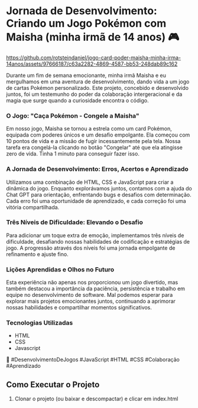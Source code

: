 # Jornada de Desenvolvimento: Criando um Jogo Pokémon com Maisha (minha irmã de 14 anos) 🎮

https://github.com/rotsteindaniel/jogo-card-poder-maisha-minha-irma-14anos/assets/97666187/c63a2282-4869-4587-bb53-248dab89c162

Durante um fim de semana emocionante, minha irmã Maisha e eu mergulhamos em uma aventura de desenvolvimento, dando vida a um jogo de cartas Pokémon personalizado. Este projeto, concebido e desenvolvido juntos, foi um testemunho do poder da colaboração intergeracional e da magia que surge quando a curiosidade encontra o código.

### O Jogo: "Caça Pokémon - Congele a Maisha"

Em nosso jogo, Maisha se tornou a estrela como um card Pokémon, equipada com poderes únicos e um desafio empolgante. Ela começou com 10 pontos de vida e a missão de fugir incessantemente pela tela. Nossa tarefa era congelá-la clicando no botão "Congelar" até que ela atingisse zero de vida. Tinha 1 minuto para conseguir fazer isso.

### A Jornada de Desenvolvimento: Erros, Acertos e Aprendizado

Utilizamos uma combinação de HTML, CSS e JavaScript para criar a dinâmica do jogo. Enquanto explorávamos juntos, contamos com a ajuda do Chat GPT para orientação, enfrentando bugs e desafios com determinação. Cada erro foi uma oportunidade de aprendizado, e cada correção foi uma vitória compartilhada.

### Três Níveis de Dificuldade: Elevando o Desafio

Para adicionar um toque extra de emoção, implementamos três níveis de dificuldade, desafiando nossas habilidades de codificação e estratégias de jogo. A progressão através dos níveis foi uma jornada empolgante de refinamento e ajuste fino.

### Lições Aprendidas e Olhos no Futuro

Esta experiência não apenas nos proporcionou um jogo divertido, mas também destacou a importância da paciência, persistência e trabalho em equipe no desenvolvimento de software. Mal podemos esperar para explorar mais projetos emocionantes juntos, continuando a aprimorar nossas habilidades e compartilhar momentos significativos.

### Tecnologias Utilizadas

- HTML
- CSS
- Javascript

🎉 #DesenvolvimentoDeJogos #JavaScript #HTML #CSS #Colaboração #Aprendizado

## Como Executar o Projeto

1. Clonar o projeto (ou baixar e descompactar) e clicar em index.html
